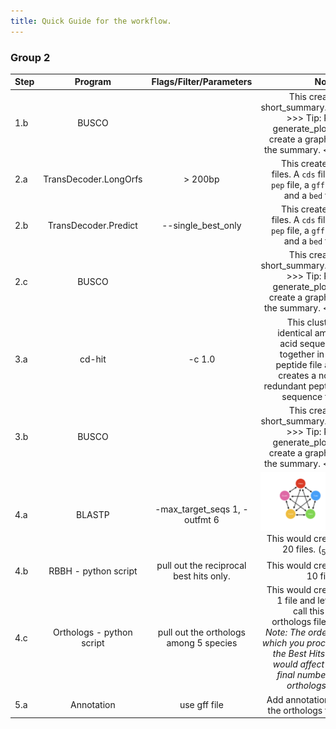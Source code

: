 ```yaml
---
title: Quick Guide for the workflow.
---
```


### Group 2

|Step |Program|Flags/Filter/Parameters| Notes|
|-----|:-----:|:------------:|--------:|
|1.b |BUSCO||This creates short_summary.txt. >>> Tip: Run generate_plot to create a graph of the summary. <<<|
|2.a|TransDecoder.LongOrfs| > 200bp |This creates 4 files. A `cds` file, a `pep` file, a `gff` file and a `bed` file.|
|2.b|TransDecoder.Predict| --single_best_only |This creates 4 files. A `cds` file, a `pep` file, a `gff` file and a `bed` file.|
|2.c |BUSCO||This creates short_summary.txt. >>> Tip: Run generate_plot to create a graph of the summary. <<<|
|3.a|cd-hit|-c 1.0| This clusters identical amino acid sequeces together in the peptide file and creates a non-redundant peptide sequence file.|
|3.b|BUSCO||This creates short_summary.txt. >>> Tip: Run generate_plot to create a graph of the summary. <<<|
|4.a|BLASTP|-max_target_seqs 1, -outfmt 6|![](../data/5way.png)This would create 20 files. (<sub>5</sub>P<sub>2</sub>)|
|4.b|RBBH - python script|pull out the reciprocal best hits only.| This would create 10 files.|
|4.c|Orthologs - python script|pull out the orthologs among 5 species|This would create 1 file and let us call this the orthologs file._>> Note: The order in which you process the Best Hits file would affect the final number of orthologs.<<_|
|5.a|Annotation|use gff file|Add annotation to the orthologs file.|
